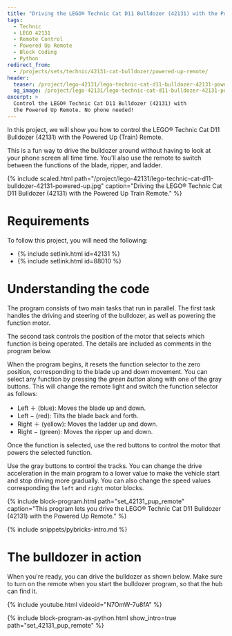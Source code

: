 ```yaml
---
title: "Driving the LEGO® Technic Cat D11 Bulldozer (42131) with the Powered Up Remote"
tags:
  - Technic
  - LEGO 42131
  - Remote Control
  - Powered Up Remote
  - Block Coding
  - Python
redirect_from:
  - /projects/sets/technic/42131-cat-bulldozer/powered-up-remote/
header:
  teaser: /project/lego-42131/lego-technic-cat-d11-bulldozer-42131-powered-up.jpg
  og_image: /project/lego-42131/lego-technic-cat-d11-bulldozer-42131-powered-up-og.jpg
excerpt: >
  Control the LEGO® Technic Cat D11 Bulldozer (42131) with
  the Powered Up Remote. No phone needed!
---
```


In this project, we will show you how to control the LEGO® Technic Cat D11
Bulldozer (42131) with the Powered Up (Train) Remote.

This is a fun way to drive the bulldozer around without having to look at your
phone screen all time time. You'll also use the remote to switch between the
functions of the blade, ripper, and ladder.

{% include scaled.html
  path="/project/lego-42131/lego-technic-cat-d11-bulldozer-42131-powered-up.jpg"
  caption="Driving the LEGO® Technic Cat D11 Bulldozer (42131) with the Powered Up Train Remote."
%}

# Requirements

To follow this project, you will need the following:

- {% include setlink.html id=42131 %}
- {% include setlink.html id=88010 %}

# Understanding the code

The program consists of two main tasks that run in parallel. The first task
handles the driving and steering of the bulldozer, as well as powering the
function motor.

The second task controls the position of the motor that selects which function
is being operated. The details are included as comments in the program below.

When the program begins, it resets the function selector to the zero position,
corresponding to the blade up and down movement. You can select any function
by pressing the *green button* along with one of the gray buttons. This will
change the remote light and switch the function selector as follows:

* Left ＋ (blue): Moves the blade up and down.
* Left − (red): Tilts the blade back and forth.
* Right ＋ (yellow): Moves the ladder up and down.
* Right − (green): Moves the ripper up and down.

Once the function is selected, use the red buttons to control the motor that
powers the selected function.

Use the gray buttons to control the tracks. You can change
the drive acceleration in the main program to a lower value to make the
vehicle start and stop driving more gradually. You can also change the speed
values corresponding the `left` and `right` motor blocks.

{% include block-program.html path="set_42131_pup_remote"
  caption="This program lets you drive the LEGO® Technic Cat D11 Bulldozer (42131)
  with the Powered Up Remote." %}

{% include snippets/pybricks-intro.md %}

# The bulldozer in action

When you're ready, you can drive the bulldozer as shown below. Make sure to turn
on the remote when you start the bulldozer program, so that the hub can find it.

{% include youtube.html videoid="N7OmW-7u8fA" %}

{%
  include block-program-as-python.html
  show_intro=true
  path="set_42131_pup_remote"
%}



